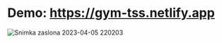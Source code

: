 # Demo: https://gym-tss.netlify.app
![Snimka zaslona 2023-04-05 220203](https://user-images.githubusercontent.com/72465847/230195520-06832493-aaf4-4856-a7f8-efd60c8d31ed.png)
